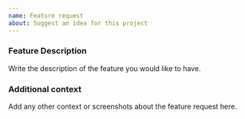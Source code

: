 ```yaml
---
name: Feature request
about: Suggest an idea for this project
---
```


### Feature Description

Write the description of the feature you would like to have.

### Additional context

Add any other context or screenshots about the feature request here.
